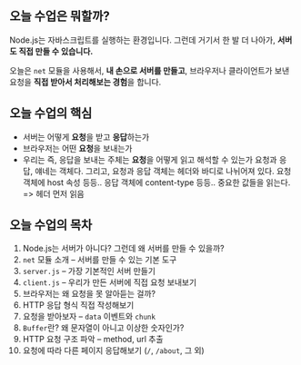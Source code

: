 ## 오늘 수업은 뭐할까?

Node.js는 자바스크립트를 실행하는 환경입니다.
그런데 거기서 한 발 더 나아가,
**서버도 직접 만들 수 있습니다.**

오늘은 `net` 모듈을 사용해서,
**내 손으로 서버를 만들고**,
브라우저나 클라이언트가 보낸 요청을
**직접 받아서 처리해보는 경험**을 합니다.

## 오늘 수업의 핵심

- 서버는 어떻게 **요청**을 받고 **응답**하는가
- 브라우저는 어떤 **요청**을 보내는가
- 우리는 즉, 응답을 보내는 주체는 **요청**을 어떻게 읽고 해석할 수 있는가
요청과 응답, 얘네는 객체다.
그리고, 요청과 응답 객체는 헤더와 바디로 나뉘어져 있다.
요청 객체에 host 속성 등등..
응답 객체에 content-type 등등..
중요한 값들을 읽는다.
=> 헤더 먼저 읽음

## 오늘 수업의 목차

1. Node.js는 서버가 아니다? 그런데 왜 서버를 만들 수 있을까?
2. `net` 모듈 소개 – 서버를 만들 수 있는 기본 도구
3. `server.js` – 가장 기본적인 서버 만들기
4. `client.js` – 우리가 만든 서버에 직접 요청 보내보기
5. 브라우저는 왜 요청을 못 알아듣는 걸까?
6. HTTP 응답 형식 직접 작성해보기
7. 요청을 받아보자 – `data` 이벤트와 `chunk`
8. `Buffer`란? 왜 문자열이 아니고 이상한 숫자인가?
9. HTTP 요청 구조 파악 – method, url 추출
10. 요청에 따라 다른 페이지 응답해보기 (`/`, `/about`, 그 외)